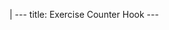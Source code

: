 |
                        ---
                        title: Exercise Counter Hook
                        ---